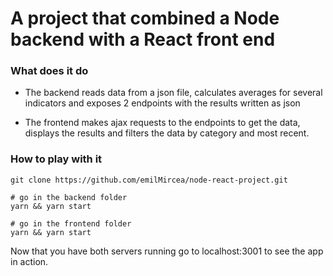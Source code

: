 # A project that combined a Node backend with a React front end

### What does it do
- The backend reads data from a json file, calculates averages for several indicators and exposes 2 endpoints with the results written as json

- The frontend makes ajax requests to the endpoints to get the data, displays the results and filters the data by category and most recent.

### How to play with it

```
git clone https://github.com/emilMircea/node-react-project.git

# go in the backend folder
yarn && yarn start

# go in the frontend folder
yarn && yarn start
```
Now that you have both servers running go to localhost:3001 to see the app in action.
